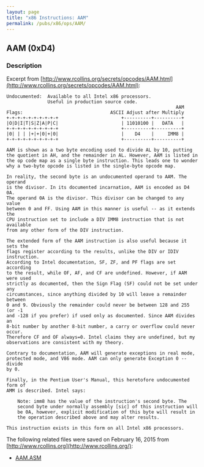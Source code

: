 ```yaml
---
layout: page
title: "x86 Instructions: AAM"
permalink: /pubs/x86/ops/AAM/
---
```


AAM (0xD4)
---

### Description

Excerpt from [http://www.rcollins.org/secrets/opcodes/AAM.html](http://www.rcollins.org/secrets/opcodes/AAM.html):

	Undocumented:  Available to all Intel x86 processors.
	               Useful in production source code.
	                                                              AAM
	Flags:                                ASCII Adjust after Multiply
	+-+-+-+-+-+-+-+-+-+                       +----------+----------+
	|O|D|I|T|S|Z|A|P|C|                       | 11010100 |   DATA   |
	+-+-+-+-+-+-+-+-+-+                       +----------+----------+
	|0| | | |+|+|0|+|0|                       |    D4    |     IMM8 |
	+-+-+-+-+-+-+-+-+-+                       +----------+----------+
	
	AAM is shown as a two byte encoding used to divide AL by 10, putting
	the quotient in AH, and the remainder in AL. However, AAM is listed in
	the op code map as a single byte instruction. This leads one to wonder
	why a two-byte opcode is listed in the single-byte opcode map.
	
	In reality, the second byte is an undocumented operand to AAM. The operand
	is the divisor. In its documented incarnation, AAM is encoded as D4 0A.
	The operand 0A is the divisor. This divisor can be changed to any value
	between 0 and FF. Using AAM in this manner is useful -- as it extends the
	CPU instruction set to include a DIV IMM8 instruction that is not available
	from any other form of the DIV instruction.
	
	The extended form of the AAM instruction is also useful because it sets the
	flags register according to the results, unlike the DIV or IDIV instruction.
	According to Intel documentation, SF, ZF, and PF flags are set according
	to the result, while OF, AF, and CF are undefined. However, if AAM were used
	strictly as documented, then the Sign Flag (SF) could not be set under any
	circumstances, since anything divided by 10 will leave a remainder between
	0 and 9. Obviously the remainder could never be between 128 and 255 (or -1
	and -128 if you prefer) if used only as documented. Since AAM divides an
	8-bit number by another 8-bit number, a carry or overflow could never occur.
	Therefore CF and OF always=0. Intel claims they are undefined, but my
	observations are consistent with my theory.
	
	Contrary to documentation, AAM will generate exceptions in real mode,
	protected mode, and V86 mode. AAM can only generate Exception 0 -- divide
	by 0.
	
	Finally, in the Pentium User's Manual, this heretofore undocumented form of
	AMM is described. Intel says:
	
		Note: imm8 has the value of the instruction's second byte. The
		second byte under normally assembly [sic] of this instruction will
		be 0A, however, explicit modification of this byte will result in
		the operation described above and may alter results.
	
	This instruction exists in this form on all Intel x86 processors.

The following related files were saved on February 16, 2015 from [http://www.rcollins.org](http://www.rcollins.org/):

* [AAM.ASM](AAM.ASM)
